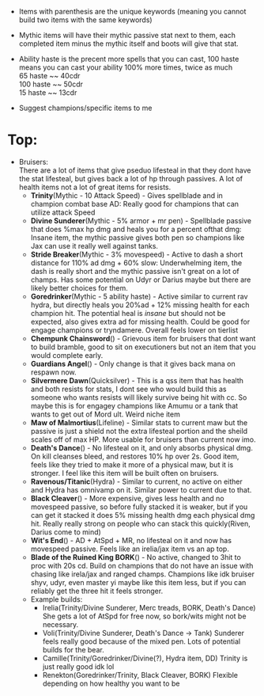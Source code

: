 - Items with parenthesis are the unique keywords (meaning you cannot build two items with the same keywords)

- Mythic items will have their mythic passive stat next to them, each completed item minus the mythic itself  and boots
  will give that stat.

- Ability haste is the precent more spells that you can cast, 100 haste means you can cast your ability 100% more times, twice as much\
  65 haste ~~ 40cdr\
  100 haste ~~ 50cdr\
  15 haste ~~ 13cdr

- Suggest champions/specific items to me

# Top:
* Bruisers: \
    There are a lot of items that give pseduo lifesteal in that they dont have the stat lifesteal, but gives back a lot of hp through passives. A lot of health items not a lot of great items for resists.
    * **Trinity**(Mythic - 10 Attack Speed) - Gives spellblade and in champion combat base AD: Really good for champions that can utilize attack Speed
    * **Divine Sunderer**(Mythic - 5% armor + mr pen) - Spellblade passive that does %max hp dmg and heals you for a percent ofthat dmg: Insane item, the mythic passive gives both pen so champions like Jax can use it really well against tanks.
    * **Stride Breaker**(Mythic - 3% movespeed) - Active to dash a short distance for 110% ad dmg + 60% slow: Underwhelming item, the dash is really short and the mythic passive isn't great on a lot of champs. Has some potential on Udyr or Darius maybe but there are likely better choices for them.
    * **Goredrinker**(Mythic - 5 ability haste) - Active similar to current rav hydra, but directly heals you 20%ad + 12% missing health for each champion hit. The potential heal is _insane_ but should not be expected, also gives extra ad for missing health. Could be good for engage champions or tryndamere. Overall feels lower on tierlist
    * **Chempunk Chainsword**() - Grievous item for bruisers that dont want to build bramble, good to sit on executioners but not an item that you would complete early.
    * **Guardians Angel**() - Only change is that it gives back mana on respawn now.
    * **Silvermere Dawn**(Quicksilver) - This is a qss item that has health and both resists for stats, I dont see who would build this as someone who wants resists will likely survive being hit with cc. So maybe this is for engagey champions like Amumu or a tank that wants to get out of Mord ult. Weird niche item
    * **Maw of Malmortius**(Lifeline) - Similar stats to current maw but the passive is just a shield not the extra lifesteal portion and the sheild scales off of max HP. More usable for bruisers than current now imo.
    * **Death's Dance**() - No lifesteal on it, and only absorbs physical dmg. On kill cleanses bleed, and restores 10% hp over 2s. Good item, feels like they tried to make it more of a physical maw, but it is stronger. I feel like this item will be built often on bruisers.
    * **Ravenous/Titanic**(Hydra) - Similar to current, no active on either and Hydra has omnivamp on it. Similar power to current due to that.
    * **Black Cleaver**() - More expensive, gives less health and no movespeed passive, so before fully stacked it is weaker, but if you can get it stacked it does 5% missing health dmg each physical dmg hit. Really really strong on people who can stack this quickly(Riven, Darius come to mind)
    * **Wit's End**() - AD + AtSpd + MR, no lifesteal on it and now has movespeed passive. Feels like an irelia/jax item vs an ap top.
    * **Blade of the Ruined King BORK**() - No active, changed to 3hit to proc with 20s cd. Build on champions that do not have an issue with chasing like irela/jax and ranged champs. Champions like idk bruiser shyv, udyr, even master yi maybe like this item less, but if you can reliably get the three hit it feels stronger.
    * Example builds: 
      * Irelia(Trinity/Divine Sunderer, Merc treads, BORK, Death's Dance) She gets a lot of AtSpd for free now, so bork/wits might not be necessary.
      * Voli(Trinity/Divine Sunderer, Death's Dance -> Tank) Sunderer feels really good because of the mixed pen. Lots of potential builds for the bear.
      * Camille(Trinity/Goredrinker/Divine(?), Hydra item, DD) Trinity is just really good idk lol
      * Renekton(Goredrinker/Trinity, Black Cleaver, BORK) Flexible depending on how healthy you want to be


